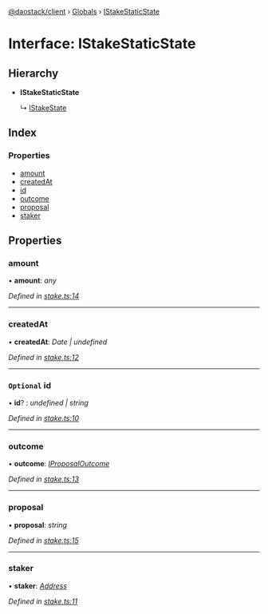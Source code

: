 [@daostack/client](../README.md) › [Globals](../globals.md) › [IStakeStaticState](istakestaticstate.md)

# Interface: IStakeStaticState

## Hierarchy

* **IStakeStaticState**

  ↳ [IStakeState](istakestate.md)

## Index

### Properties

* [amount](istakestaticstate.md#amount)
* [createdAt](istakestaticstate.md#createdat)
* [id](istakestaticstate.md#optional-id)
* [outcome](istakestaticstate.md#outcome)
* [proposal](istakestaticstate.md#proposal)
* [staker](istakestaticstate.md#staker)

## Properties

###  amount

• **amount**: *any*

*Defined in [stake.ts:14](https://github.com/daostack/client/blob/77afecd/src/stake.ts#L14)*

___

###  createdAt

• **createdAt**: *Date | undefined*

*Defined in [stake.ts:12](https://github.com/daostack/client/blob/77afecd/src/stake.ts#L12)*

___

### `Optional` id

• **id**? : *undefined | string*

*Defined in [stake.ts:10](https://github.com/daostack/client/blob/77afecd/src/stake.ts#L10)*

___

###  outcome

• **outcome**: *[IProposalOutcome](../enums/iproposaloutcome.md)*

*Defined in [stake.ts:13](https://github.com/daostack/client/blob/77afecd/src/stake.ts#L13)*

___

###  proposal

• **proposal**: *string*

*Defined in [stake.ts:15](https://github.com/daostack/client/blob/77afecd/src/stake.ts#L15)*

___

###  staker

• **staker**: *[Address](../globals.md#address)*

*Defined in [stake.ts:11](https://github.com/daostack/client/blob/77afecd/src/stake.ts#L11)*
